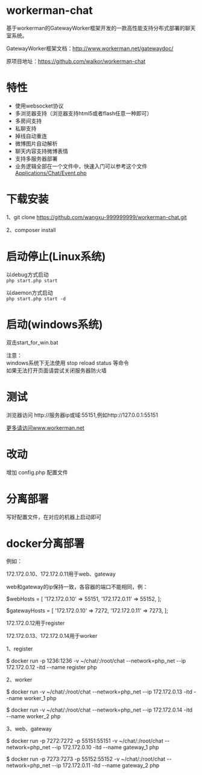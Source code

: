 workerman-chat
=======
基于workerman的GatewayWorker框架开发的一款高性能支持分布式部署的聊天室系统。

GatewayWorker框架文档：http://www.workerman.net/gatewaydoc/

原项目地址：https://github.com/walkor/workerman-chat

 特性
======
 * 使用websocket协议
 * 多浏览器支持（浏览器支持html5或者flash任意一种即可）
 * 多房间支持
 * 私聊支持
 * 掉线自动重连
 * 微博图片自动解析
 * 聊天内容支持微博表情
 * 支持多服务器部署
 * 业务逻辑全部在一个文件中，快速入门可以参考这个文件[Applications/Chat/Event.php](https://github.com/walkor/workerman-chat/blob/master/Applications/Chat/Event.php)   
  
下载安装
=====
1、git clone https://github.com/wangxu-999999999/workerman-chat.git

2、composer install

启动停止(Linux系统)
=====
以debug方式启动  
```php start.php start  ```

以daemon方式启动  
```php start.php start -d ```

启动(windows系统)
======
双击start_for_win.bat  

注意：  
windows系统下无法使用 stop reload status 等命令  
如果无法打开页面请尝试关闭服务器防火墙  

测试
=======
浏览器访问 http://服务器ip或域:55151,例如http://127.0.0.1:55151

 [更多请访问www.workerman.net](http://www.workerman.net/workerman-chat)

改动
=======
增加 config.php 配置文件

分离部署
=======
写好配置文件，在对应的机器上启动即可

docker分离部署
=======
例如：

172.172.0.10、172.172.0.11用于web、gateway

web和gateway的ip保持一致，各容器的端口不能相同，例：

$webHosts = [
    '172.172.0.10' => 55151,
    '172.172.0.11' => 55152,
];

$gatewayHosts = [
    '172.172.0.10' => 7272,
    '172.172.0.11' => 7273,
];

172.172.0.12用于register

172.172.0.13、172.172.0.14用于worker

1、register

$ docker run -p 1236:1236 -v ~/chat/:/root/chat --network=php_net --ip 172.172.0.12 -itd --name register php

2、worker

$ docker run -v ~/chat/:/root/chat --network=php_net --ip 172.172.0.13 -itd --name worker_1 php

$ docker run -v ~/chat/:/root/chat --network=php_net --ip 172.172.0.14 -itd --name worker_2 php

3、web、gateway

$ docker run -p 7272:7272 -p 55151:55151 -v ~/chat/:/root/chat --network=php_net --ip 172.172.0.10 -itd --name gateway_1 php

$ docker run -p 7273:7273 -p 55152:55152 -v ~/chat/:/root/chat --network=php_net --ip 172.172.0.11 -itd --name gateway_2 php

